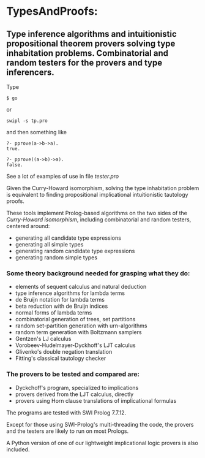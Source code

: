 # TypesAndProofs:

## Type inference algorithms and intuitionistic propositional theorem provers solving type inhabitation problems. Combinatorial and random testers for the provers and type inferencers.

Type

```
$ go
```

or

```
swipl -s tp.pro
```
and then something like

```
?- pprove(a->b->a).
true.
```

```
?- pprove((a->b)->a).
false.
```

See a lot of examples of use in file *tester.pro*

Given the Curry-Howard isomorphism, solving the type inhabitation problem is equivalent to finding propositional implicational intuitionistic tautology proofs.

These tools implement Prolog-based algorithms on the two sides of the *Curry-Howard isomorphism*, including combinatorial and random testers, centered around:

- generating all candidate type expressions
- generating all simple types
- generating random candidate type expressions
- generating random simple types

### Some theory background needed for grasping what they do:

- elements of sequent calculus and natural deduction
- type inference algorithms for lambda terms
- de Bruijn notation for lambda terms
- beta reduction with de Bruijn indices
- normal forms of lambda terms
- combinatorial generation of trees, set partitions
- random set-partition generation with urn-algorithms 
- random term generation with Boltzmann samplers
- Gentzen's LJ calculus
- Vorobeev-Hudelmayer-Dyckhoff's LJT calculus
- Glivenko's double negation translation
- Fitting's classical tautology checker


### The provers to be tested and compared are:

- Dyckchoff's program, specialized to implications
- provers derived from the LJT calculus, directly
- provers using Horn clause translations of implicational formulas

The programs are tested with SWI Prolog 7.7.12.

Except for those using SWI-Prolog's multi-threading the code, the provers and the testers are likely to run on most Prologs.

A Python version of one of our lightweight implicational logic provers is also included.

